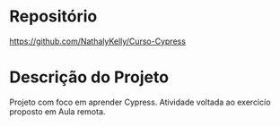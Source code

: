 # Repositório

https://github.com/NathalyKelly/Curso-Cypress

# Descrição do Projeto

Projeto com foco em aprender Cypress. Atividade voltada ao exercicío proposto em Aula remota. 
